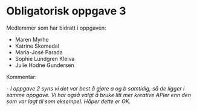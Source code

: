# Obligatorisk oppgave 3

Medlemmer som har bidratt i oppgaven:
* Maren Myrhe 
* Katrine Skomedal
* Maria-José Parada
* Sophie Lundgren Kleiva
* Julie Hodne Gundersen

Kommentar:

*- I oppgave 2 syns vi det var best å gjøre a og b samtidig, så de ligger i samme oppgave. Vi har også valgt å bruke litt mer kreative APIer enn den som var lagt til som eksempel. Håper dette er OK.*
